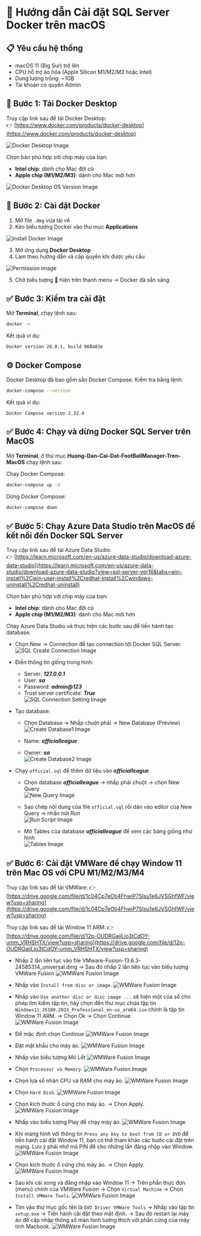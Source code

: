 # 🐳 Hướng dẫn Cài đặt SQL Server Docker trên macOS

## 📋 Yêu cầu hệ thống
- macOS 11 (Big Sur) trở lên
- CPU hỗ trợ ảo hóa (Apple Silicon M1/M2/M3 hoặc Intel)
- Dung lượng trống: ~1GB
- Tài khoản có quyền Admin

## 🔽 Bước 1: Tải Docker Desktop

Truy cập link sau để tải Docker Desktop:  
👉 [https://www.docker.com/products/docker-desktop](https://www.docker.com/products/docker-desktop)

![Docker Desktop Image](Images/Docker-Desktop.png)

Chọn bản phù hợp với chip máy của bạn:
- **Intel chip**: dành cho Mac đời cũ
- **Apple chip (M1/M2/M3)**: dành cho Mac mới hơn

![Docker Desktop OS Version Image](Images/OS-Version.png)

## 🧱 Bước 2: Cài đặt Docker

1. Mở file `.dmg` vừa tải về  
2. Kéo biểu tượng Docker vào thư mục **Applications**

![Install Docker Image](Images/Install-Docker.png)

3. Mở ứng dụng **Docker Desktop**  
4. Làm theo hướng dẫn và cấp quyền khi được yêu cầu

![Permission Image](Images/Permission.png)

5. Chờ biểu tượng 🐳 hiện trên thanh menu → Docker đã sẵn sàng

## ✅ Bước 3: Kiểm tra cài đặt

Mở **Terminal**, chạy lệnh sau:

```bash
docker -v
```

Kết quả ví dụ:
```
Docker version 28.0.1, build 068a01e
```

## ⚙️ Docker Compose

Docker Desktop đã bao gồm sẵn Docker Compose. Kiểm tra bằng lệnh:

```bash
docker-compose --version
```

Kết quả ví dụ:
```
Docker Compose version 2.32.4
```

## ✅ Bước 4: Chạy và dừng Docker SQL Server trên MacOS

Mở **Terminal**, ở thư mục **Huong-Dan-Cai-Dat-FootBallManager-Tren-MacOS** chạy lệnh sau:

Chạy Docker Compose:
```bash
docker-compose up -d
```

Dừng Docker Compose:
```bash
docker-compose down
```

## ✅ Bước 5: Chạy Azure Data Studio trên MacOS để kết nối đến Docker SQL Server

Truy cập link sau để tải Azure Data Studio:  
👉 [https://learn.microsoft.com/en-us/azure-data-studio/download-azure-data-studio](https://learn.microsoft.com/en-us/azure-data-studio/download-azure-data-studio?view=sql-server-ver16&tabs=win-install%2Cwin-user-install%2Credhat-install%2Cwindows-uninstall%2Credhat-uninstall)

Chọn bản phù hợp với chip máy của bạn:
- **Intel chip**: dành cho Mac đời cũ
- **Apple chip (M1/M2/M3)**: dành cho Mac mới hơn

Chạy Azure Data Studio và thực hiện các bước sau để tiến hành tạo database.

- Chọn New -> Connection để tạo connection tới Docker SQL Server.  
![SQL Create Connection Image](Images/Create-Connection.png)

- Điền thông tin giống trong hình:  
  + Server: ***127.0.0.1***  
  + User: ***sa***  
  + Password: ***admin@123***  
  + Trust server certificate: ***True***  
![SQL Connection Setting Image](Images/Connection-Setting.png)

- Tạo database:  
  + Chọn Database -> Nhấp chuột phải -> New Database (Preview)  
![Create Database1 Image](Images/Create-Database1.png)

  + Name: ***officialleague***  
  + Owner: ***sa***  
![Create Database2 Image](Images/Create-Database2.png)

- Chạy `official.sql` để thêm dữ liệu vào ***officialleague***

  + Chọn database ***officialleague*** -> nhấp phải chuột -> chọn New Query  
![New Query Image](Images/New-Query.png)

  + Sao chép nội dung của file `official.sql` rồi dán vào editor của New Query -> nhấn nút Run  
![Run Script Image](Images/Run-Script.png)

  + Mở Tables của database ***officialleague*** để xem các bảng giống như hình  
![Tables Image](Images/Tables.png)

## ✅ Bước 6: Cài đặt VMWare để chạy Window 11 trên Mac OS với CPU M1/M2/M3/M4

Truy cập link sau để tải VMWare:
👉 [https://drive.google.com/file/d/1c04Cp7eOti4FhwiP7Slsu1e6JVSGhfWF/view?usp=sharing](https://drive.google.com/file/d/1c04Cp7eOti4FhwiP7Slsu1e6JVSGhfWF/view?usp=sharing)

Truy cập link sau để tải Window 11 ARM:
👉 [https://drive.google.com/file/d/12p-OUDRGajjLio3tCdOY-umm_VRHSHTX/view?usp=sharing](https://drive.google.com/file/d/12p-OUDRGajjLio3tCdOY-umm_VRHSHTX/view?usp=sharing)

- Nhấp 2 lần liên tục vào file VMware-Fusion-13.6.3-24585314_universal.dmg -> Sau đó nhấp 2 lần tiên tục vào biểu tượng VMWare Fusion
![WMWare Fusion Image](VMWare-img/Step1.png)

- Nhấp vào `Install from disc or image`.
![WMWare Fusion Image](VMWare-img/Step2.png)

- Nhấp vào `Use another disc or disc image ...` sẽ hiện một của sổ cho phép tìm kiếm tập tin, hãy chọn đến thư mục chứa tập tin `Windows11_26100.2033_Professional_en-us_arm64.iso` chính là tập tin Window 11 ARM. -> Chọn Ok -> Chọn Continue.
![WMWare Fusion Image](VMWare-img/Step3.png)

- Để mặc định chọn Continue
![WMWare Fusion Image](VMWare-img/Step4.png)

- Đặt mật khẩu cho máy ảo.
![WMWare Fusion Image](VMWare-img/Step5.png)


- Nhấp vào biểu tượng Mỏ Lết
![WMWare Fusion Image](VMWare-img/Step5-2.png)

- Chọn `Processor và Memory`.
![WMWare Fusion Image](VMWare-img/Step6.png)

- Chọn lựa số nhân CPU và RAM cho máy ảo.
![WMWare Fusion Image](VMWare-img/Step7.png)

- Chọn `Hard Disk`.
![WMWare Fusion Image](VMWare-img/Step8.png)

- Chọn kích thước ổ cứng cho máy ảo. -> Chọn Apply.
![WMWare Fusion Image](VMWare-img/Step8.png)

- Nhấp vào biểu tượng Play để chạy máy ảo.
![WMWare Fusion Image](VMWare-img/Run-Virtual-Machine.png)

- Khi màng hình với thông tin `Press any key to boot from CD or DVD` để tiến hành cài đặt Window 11, bạn có thể tham khảo các bước cài đặt trên mạng. Lưu ý phải nhớ mã PIN để cho những lần đăng nhập vào Window.
![WMWare Fusion Image](VMWare-img/Loading.png)

- Chọn kích thước ổ cứng cho máy ảo. -> Chọn Apply.
![WMWare Fusion Image](VMWare-img/Step8.png)

- Sau khi cài xong và đăng nhập vào Window 11 -> Trên phần thực đơn (menu) chính của VMWare Fusion -> Chọn `Virtual Machine` -> Chọn `Install VMWare Tools`.
![WMWare Fusion Image](VMWare-img/Screen1.png)

- Tìm vào thư mục gốc tên là `DVD Driver VMWare Tools` -> Nhấp vào tập tin `setup.exe` -> Tiến hành cài đặt theo mặt định. -> Sau đó restart lại máy ảo để cập nhập thông số màn hình tương thích với phần cứng của máy tính Macbook.
![WMWare Fusion Image](VMWare-img/Screen2.png)